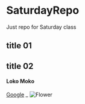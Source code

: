# SaturdayRepo
Just repo for Saturday class
## title 01
## title 02
#### Loko Moko
[Google](https://www.google.com/) _
![Flower](https://cdn.britannica.com/s:1500x700,q:85/84/73184-004-E5A450B5/Sunflower-field-Fargo-North-Dakota.jpg)
